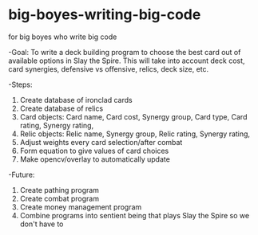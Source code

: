 # big-boyes-writing-big-code
for big boyes who write big code

-Goal: To write a deck building program to choose the best card out of available options in Slay the Spire. This will take into account deck cost, card synergies, defensive vs offensive, relics, deck size, etc.

-Steps:
  1. Create database of ironclad cards
  2. Create database of relics
  3. Card objects:
    Card name,
    Card cost,
    Synergy group,
    Card type,
    Card rating,
    Synergy rating,
  4. Relic objects:
    Relic name,
    Synergy group,
    Relic rating,
    Synergy rating,
  5. Adjust weights every card selection/after combat
  6. Form equation to give values of card choices
  7. Make opencv/overlay to automatically update
 
-Future:
  1. Create pathing program
  2. Create combat program
  3. Create money management program
  4. Combine programs into sentient being that plays Slay the Spire so we don't have to
